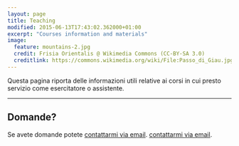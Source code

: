 ```yaml
---
layout: page
title: Teaching
modified: 2015-06-13T17:43:02.362000+01:00
excerpt: "Courses information and materials"
image:
  feature: mountains-2.jpg
  credit: Frisia Orientalis @ Wikimedia Commons (CC-BY-SA 3.0)
  creditlink: https://commons.wikimedia.org/wiki/File:Passo_di_Giau.jpg
---
```


Questa pagina riporta delle informazioni utili relative ai corsi in cui presto servizio come esercitatore o assistente.

---

## Domande?

Se avete domande potete <a href="mailto:{{ author.email }}" target="_blank">contattarmi via email</a>.
<a href="hrttp://www.foobarbaz.com" target="_blank">contattarmi via email</a>.
